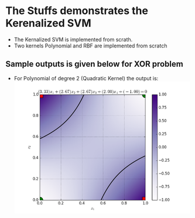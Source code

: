 # The Stuffs demonstrates the Kerenalized SVM
* The Kernalized SVM is implemented from scrath.
* Two kernels Polynomial and RBF are implemented from scratch

## Sample outputs is given below for XOR problem

- For Polynomial of degree 2 (Quadratic Kernel) the output is:
 ![alt tag]( https://github.com/Bismillah-Jan/Kernalized-SVM/blob/master/poly.png?raw=true)

